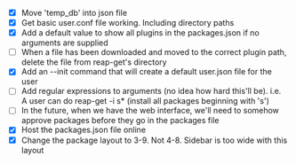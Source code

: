 - [x] Move 'temp_db' into json file
- [x] Get basic user.conf file working. Including directory paths
- [x] Add a default value to show all plugins in the packages.json if no arguments are supplied
- [ ] When a file has been downloaded and moved to the correct plugin path, delete the file from reap-get's directory
- [x] Add an --init command that will create a default user.json file for the user
- [ ] Add regular expressions to arguments (no idea how hard this'll be). i.e. A user can do reap-get -i s* (install all packages beginning with 's')
- [ ] In the future, when we have the web interface, we'll need to somehow approve packages before they go in the packages file
- [x] Host the packages.json file online
- [x] Change the package layout to 3-9. Not 4-8. Sidebar is too wide with this layout
